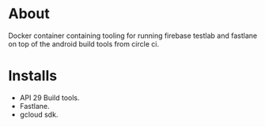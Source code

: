 # About
Docker container containing tooling for running firebase testlab and fastlane on top of the android build tools from circle ci.

# Installs
* API 29 Build tools.
* Fastlane.
* gcloud sdk.